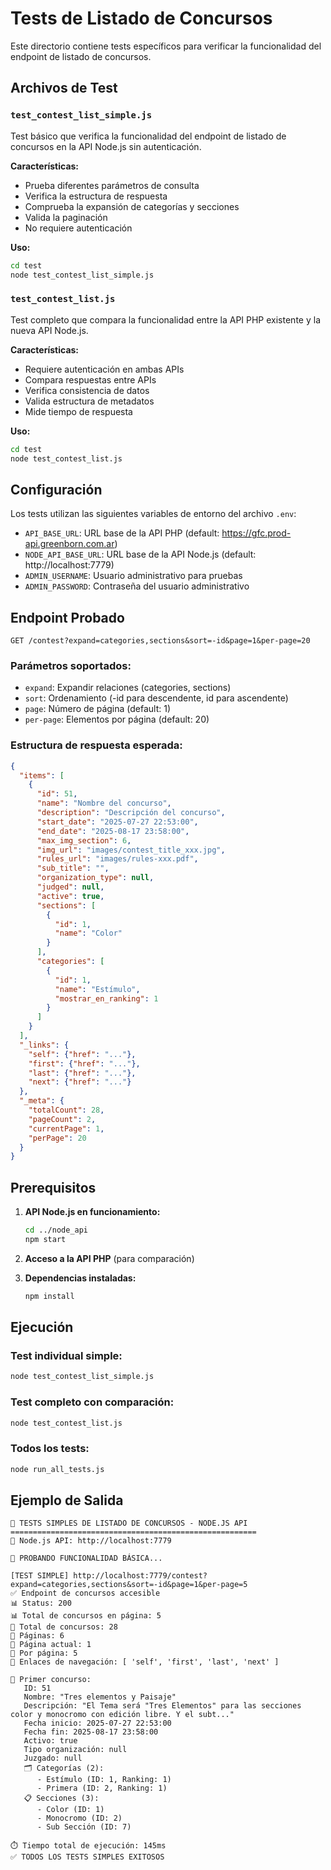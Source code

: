# Tests de Listado de Concursos

Este directorio contiene tests específicos para verificar la funcionalidad del endpoint de listado de concursos.

## Archivos de Test

### `test_contest_list_simple.js`
Test básico que verifica la funcionalidad del endpoint de listado de concursos en la API Node.js sin autenticación.

**Características:**
- Prueba diferentes parámetros de consulta
- Verifica la estructura de respuesta
- Comprueba la expansión de categorías y secciones
- Valida la paginación
- No requiere autenticación

**Uso:**
```bash
cd test
node test_contest_list_simple.js
```

### `test_contest_list.js`
Test completo que compara la funcionalidad entre la API PHP existente y la nueva API Node.js.

**Características:**
- Requiere autenticación en ambas APIs
- Compara respuestas entre APIs
- Verifica consistencia de datos
- Valida estructura de metadatos
- Mide tiempo de respuesta

**Uso:**
```bash
cd test
node test_contest_list.js
```

## Configuración

Los tests utilizan las siguientes variables de entorno del archivo `.env`:

- `API_BASE_URL`: URL base de la API PHP (default: https://gfc.prod-api.greenborn.com.ar)
- `NODE_API_BASE_URL`: URL base de la API Node.js (default: http://localhost:7779)
- `ADMIN_USERNAME`: Usuario administrativo para pruebas
- `ADMIN_PASSWORD`: Contraseña del usuario administrativo

## Endpoint Probado

```
GET /contest?expand=categories,sections&sort=-id&page=1&per-page=20
```

### Parámetros soportados:
- `expand`: Expandir relaciones (categories, sections)
- `sort`: Ordenamiento (-id para descendente, id para ascendente)
- `page`: Número de página (default: 1)
- `per-page`: Elementos por página (default: 20)

### Estructura de respuesta esperada:
```json
{
  "items": [
    {
      "id": 51,
      "name": "Nombre del concurso",
      "description": "Descripción del concurso",
      "start_date": "2025-07-27 22:53:00",
      "end_date": "2025-08-17 23:58:00",
      "max_img_section": 6,
      "img_url": "images/contest_title_xxx.jpg",
      "rules_url": "images/rules-xxx.pdf",
      "sub_title": "",
      "organization_type": null,
      "judged": null,
      "active": true,
      "sections": [
        {
          "id": 1,
          "name": "Color"
        }
      ],
      "categories": [
        {
          "id": 1,
          "name": "Estímulo",
          "mostrar_en_ranking": 1
        }
      ]
    }
  ],
  "_links": {
    "self": {"href": "..."},
    "first": {"href": "..."},
    "last": {"href": "..."},
    "next": {"href": "..."}
  },
  "_meta": {
    "totalCount": 28,
    "pageCount": 2,
    "currentPage": 1,
    "perPage": 20
  }
}
```

## Prerequisitos

1. **API Node.js en funcionamiento:**
   ```bash
   cd ../node_api
   npm start
   ```

2. **Acceso a la API PHP** (para comparación)

3. **Dependencias instaladas:**
   ```bash
   npm install
   ```

## Ejecución

### Test individual simple:
```bash
node test_contest_list_simple.js
```

### Test completo con comparación:
```bash
node test_contest_list.js
```

### Todos los tests:
```bash
node run_all_tests.js
```

## Ejemplo de Salida

```
🚀 TESTS SIMPLES DE LISTADO DE CONCURSOS - NODE.JS API
=======================================================
🔗 Node.js API: http://localhost:7779

🧪 PROBANDO FUNCIONALIDAD BÁSICA...

[TEST SIMPLE] http://localhost:7779/contest?expand=categories,sections&sort=-id&page=1&per-page=5
✅ Endpoint de concursos accesible
📊 Status: 200
📊 Total de concursos en página: 5
📄 Total de concursos: 28
📄 Páginas: 6
📄 Página actual: 1
📄 Por página: 5
🔗 Enlaces de navegación: [ 'self', 'first', 'last', 'next' ]

📝 Primer concurso:
   ID: 51
   Nombre: "Tres elementos y Paisaje"
   Descripción: "El Tema será "Tres Elementos" para las secciones color y monocromo con edición libre. Y el subt..."
   Fecha inicio: 2025-07-27 22:53:00
   Fecha fin: 2025-08-17 23:58:00
   Activo: true
   Tipo organización: null
   Juzgado: null
   🗂️ Categorías (2):
      - Estímulo (ID: 1, Ranking: 1)
      - Primera (ID: 2, Ranking: 1)
   📋 Secciones (3):
      - Color (ID: 1)
      - Monocromo (ID: 2)
      - Sub Sección (ID: 7)

⏱️ Tiempo total de ejecución: 145ms
✅ TODOS LOS TESTS SIMPLES EXITOSOS
```
